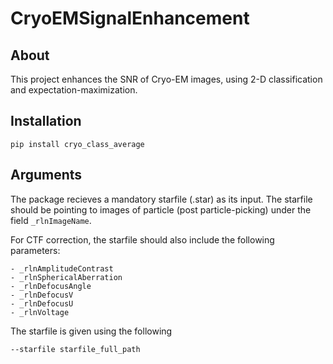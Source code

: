 # CryoEMSignalEnhancement

## About
This project enhances the SNR of Cryo-EM images, using 2-D
classification and expectation-maximization.

## Installation
```
pip install cryo_class_average
```

## Arguments
The package recieves a mandatory starfile (.star) as its input.
The starfile should be pointing to images of particle (post particle-picking)
under the field ```_rlnImageName```.

For CTF correction, the starfile should also include the following parameters:
```
- _rlnAmplitudeContrast
- _rlnSphericalAberration
- _rlnDefocusAngle
- _rlnDefocusV
- _rlnDefocusU
- _rlnVoltage
```

The starfile is given using the following
```
--starfile starfile_full_path
```


